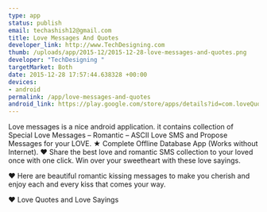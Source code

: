 ```yaml
--- 
type: app
status: publish
email: techashish12@gmail.com
title: Love Messages And Quotes
developer_link: http://www.TechDesigning.com
thumb: /uploads/app/2015-12/2015-12-28-love-messages-and-quotes.png
developer: "TechDesigning "
targetMarket: Both
date: 2015-12-28 17:57:44.638328 +00:00
devices: 
- android
permalink: /app/love-messages-and-quotes
android_link: https://play.google.com/store/apps/details?id=com.loveQuotes2016
---
```


Love messages is a nice android application. it contains collection of Special Love Messages – Romantic – ASCII Love SMS and Propose Messages for your LOVE.
★ Complete Offline Database App (Works without Internet).
♥ Share the best love and romantic SMS collection to your loved once with one click. Win over your sweetheart with these love sayings.

♥ Here are beautiful romantic kissing messages to make you cherish and enjoy each and every kiss that comes your way.

♥ Love Quotes and Love Sayings
